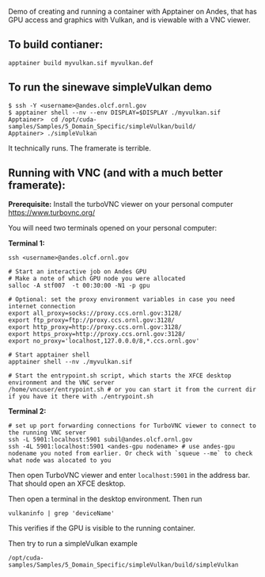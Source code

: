 Demo of creating and running a container with Apptainer on Andes, that has GPU access and graphics
with Vulkan, and is viewable with a VNC viewer.


## To build contianer:

```
apptainer build myvulkan.sif myvulkan.def
```

## To run the sinewave simpleVulkan demo

```
$ ssh -Y <username>@andes.olcf.ornl.gov
$ apptainer shell --nv --env DISPLAY=$DISPLAY ./myvulkan.sif
Apptainer>  cd /opt/cuda-samples/Samples/5_Domain_Specific/simpleVulkan/build/
Apptainer> ./simpleVulkan
```

It technically runs. The framerate is terrible.


## Running with VNC (and with a much better framerate):

**Prerequisite:** 
Install the turboVNC viewer on your personal computer 
https://www.turbovnc.org/

You will need two terminals opened on your personal computer:

**Terminal 1:**
```
ssh <username>@andes.olcf.ornl.gov

# Start an interactive job on Andes GPU
# Make a note of which GPU node you were allocated
salloc -A stf007  -t 00:30:00 -N1 -p gpu

# Optional: set the proxy environment variables in case you need internet connection
export all_proxy=socks://proxy.ccs.ornl.gov:3128/
export ftp_proxy=ftp://proxy.ccs.ornl.gov:3128/
export http_proxy=http://proxy.ccs.ornl.gov:3128/
export https_proxy=http://proxy.ccs.ornl.gov:3128/
export no_proxy='localhost,127.0.0.0/8,*.ccs.ornl.gov'

# Start apptainer shell
apptainer shell --nv ./myvulkan.sif

# Start the entrypoint.sh script, which starts the XFCE desktop environment and the VNC server
/home/vncuser/entrypoint.sh # or you can start it from the current dir if you have it there with ./entrypoint.sh
```

**Terminal 2:**
```
# set up port forwarding connections for TurboVNC viewer to connect to the running VNC server
ssh -L 5901:localhost:5901 subil@andes.olcf.ornl.gov
ssh -4L 5901:localhost:5901 <andes-gpu nodename> # use andes-gpu nodename you noted from earlier. Or check with `squeue --me` to check what node was alocated to you
```

Then open TurboVNC viewer and enter `localhost:5901` in the address bar. That should open an XFCE desktop. 

Then open a terminal in the desktop environment. Then run
```
vulkaninfo | grep 'deviceName'
```
This verifies if the GPU is visible to the running container.

Then try to run a simpleVulkan example
```
/opt/cuda-samples/Samples/5_Domain_Specific/simpleVulkan/build/simpleVulkan
```




